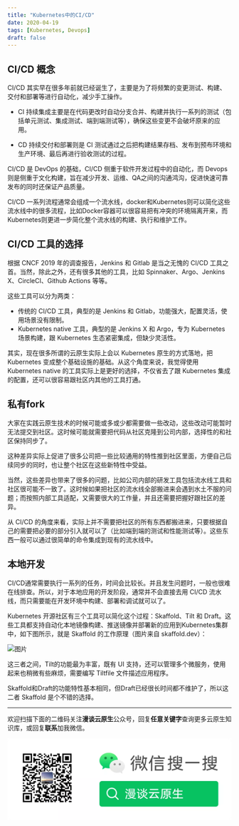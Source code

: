 ```yaml
---
title: "Kubernetes中的CI/CD" 
date: 2020-04-19
tags: [Kubernetes, Devops]
draft: false
---
```


## CI/CD 概念



CI/CD 其实早在很多年前就已经诞生了，主要是为了将频繁的变更测试、构建、交付和部署等进行自动化，减少手工操作。 



- CI 持续集成主要是在代码更改时自动分支合并、构建并执行一系列的测试（包括单元测试、集成测试、端到端测试等），确保这些变更不会破坏原来的应用。

- CD 持续交付和部署则是 CI 测试通过之后把构建结果存档、发布到预布环境和生产环境、最后再进行验收测试的过程。

   



CI/CD 是 DevOps 的基础，CI/CD 侧重于软件开发过程中的自动化，而 Devops 则是侧重于文化构建，旨在减少开发、运维、QA之间的沟通鸿沟，促进快速可靠发布的同时还保证产品质量。



CI/CD 一系列流程通常会组成一个流水线，docker和Kubernetes则可以简化这些流水线中的很多流程，比如Docker容器可以很容易把有冲突的环境隔离开来，而Kubernetes则更进一步简化整个流水线的构建、执行和维护工作。



## CI/CD 工具的选择



根据 CNCF 2019 年的调查报告，Jenkins 和 Gitlab 是当之无愧的 CI/CD 工具之首。当然，除此之外，还有很多其他的工具，比如 Spinnaker、Argo、Jenkins X、CircleCI、Github Actions 等等。



这些工具可以分为两类：



- 传统的 CI/CD 工具，典型的是 Jenkins 和 Gitlab，功能强大，配置灵活，使用场景没有限制。
- Kubernetes native 工具，典型的是 Jenkins X 和 Argo，专为 Kubernetes 场景构建，跟 Kubernetes 生态紧密集成，但缺少灵活性。



其实，现在很多所谓的云原生实际上会以 Kubernetes 原生的方式落地，把 Kubernetes 变成整个基础设施的基础。从这个角度来说，我觉得使用 Kubernetes native 的工具实际上是更好的选择，不仅省去了跟 Kubernetes 集成的配置，还可以很容易跟社区内其他的工具打通。



## 私有fork



大家在实践云原生技术的时候可能或多或少都需要做一些改动，这些改动可能暂时无法提交到社区。这时候可能就需要把代码从社区克隆到公司内部，选择性的和社区保持同步了。



这种差异实际上促进了很多公司把一些比较通用的特性推到社区里面，方便自己后续同步的同时，也让整个社区在这些新特性中受益。



当然，这些差异也带来了很多的问题，比如公司内部的研发工具包括流水线工具和社区很可能不一致了。这时候如果把社区的流水线全部搬进来会遇到水土不服的问题；而按照内部工具适配，又需要很大的工作量，并且还需要把握好跟社区的差异。



从 CI/CD 的角度来看，实际上并不需要把社区的所有东西都搬进来，只要根据自己的需要把必要的部分引入就可以了（比如端到端的测试和性能测试等）。这些东西一般可以通过很简单的命令集成到现有的流水线中。



## 本地开发



CI/CD通常需要执行一系列的任务，时间会比较长。并且发生问题时，一般也很难在线排查。所以，对于本地应用的开发阶段，通常并不会直接去用 CI/CD 流水线，而只需要能在开发环境中构建、部署和调试就可以了。



Kubernetes 开源社区有三个工具可以简化这个过程：Skaffold、Tilt 和 Draft。这些工具都支持自动化本地镜像构建、推送镜像并部署新的应用到Kubernetes集群中，如下图所示，就是 Skaffold 的工作原理（图片来自 skaffold.dev）：



![图片](640-20210121131119887.png)





这三者之间，Tilt的功能最为丰富，既有 UI 支持，还可以管理多个微服务，使用起来也稍微有些麻烦，需要编写 Tiltfile 文件描述应用程序。



Skaffold和Draft的功能特性基本相同，但Draft已经很长时间都不维护了，所以这二者 Skaffold 是个不错的选择。


---

欢迎扫描下面的二维码关注**漫谈云原生**公众号，回复**任意关键字**查询更多云原生知识库，或回复**联系**加我微信。

![](/assets/mp.png)

